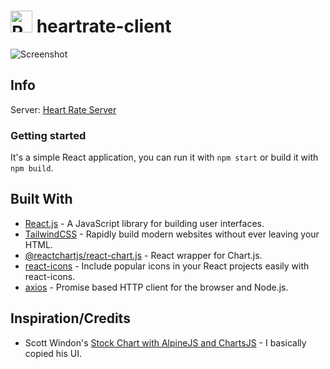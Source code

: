 # <img alt="React" width="35px" src="https://pngimg.com/uploads/heart/heart_PNG51183.png" /> heartrate-client
![Screenshot](https://i.imgur.com/oyQmxPy.png)

## Info 
Server: [Heart Rate Server](https://github.com/nilaerdna/heartrate-server)


### Getting started
It's a simple React application, you can run it with `npm start` or build it with `npm build`.

## Built With
- [React.js](https://reactjs.org/) - A JavaScript library for building user interfaces.
- [TailwindCSS](https://tailwindcss.com/) - Rapidly build modern websites without ever leaving your HTML.
- [@reactchartjs/react-chart.js](https://reactchartjs.github.io/react-chartjs-2/) - React wrapper for Chart.js.
- [react-icons](https://react-icons.github.io/react-icons/) - Include popular icons in your React projects easily with react-icons.
- [axios](https://github.com/axios/axios) - Promise based HTTP client for the browser and Node.js.

## Inspiration/Credits
- Scott Windon's [Stock Chart with AlpineJS and ChartsJS](https://tailwindcomponents.com/component/stock-chart-with-alpinejs-and-chartsjs) - I basically copied his UI.
